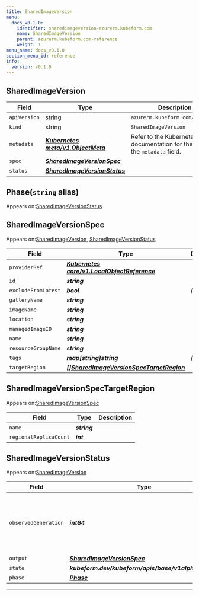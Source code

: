 ```yaml
---
title: SharedImageVersion
menu:
  docs_v0.1.0:
    identifier: sharedimageversion-azurerm.kubeform.com
    name: SharedImageVersion
    parent: azurerm.kubeform.com-reference
    weight: 1
menu_name: docs_v0.1.0
section_menu_id: reference
info:
  version: v0.1.0
---
```


## SharedImageVersion
| Field | Type | Description |
| ------ | ----- | ----------- |
| `apiVersion` | string | `azurerm.kubeform.com/v1alpha1` |
|    `kind` | string | `SharedImageVersion` |
| `metadata` | ***[Kubernetes meta/v1.ObjectMeta](https://kubernetes.io/docs/reference/generated/kubernetes-api/v1.13/#objectmeta-v1-meta)***|Refer to the Kubernetes API documentation for the fields of the `metadata` field.|
| `spec` | ***[SharedImageVersionSpec](#sharedimageversionspec)***||
| `status` | ***[SharedImageVersionStatus](#sharedimageversionstatus)***||
## Phase(`string` alias)

Appears on:[SharedImageVersionStatus](#sharedimageversionstatus)

## SharedImageVersionSpec

Appears on:[SharedImageVersion](#sharedimageversion), [SharedImageVersionStatus](#sharedimageversionstatus)

| Field | Type | Description |
| ------ | ----- | ----------- |
| `providerRef` | ***[Kubernetes core/v1.LocalObjectReference](https://kubernetes.io/docs/reference/generated/kubernetes-api/v1.13/#localobjectreference-v1-core)***||
| `id` | ***string***||
| `excludeFromLatest` | ***bool***| ***(Optional)*** |
| `galleryName` | ***string***||
| `imageName` | ***string***||
| `location` | ***string***||
| `managedImageID` | ***string***||
| `name` | ***string***||
| `resourceGroupName` | ***string***||
| `tags` | ***map[string]string***| ***(Optional)*** |
| `targetRegion` | ***[[]SharedImageVersionSpecTargetRegion](#sharedimageversionspectargetregion)***||
## SharedImageVersionSpecTargetRegion

Appears on:[SharedImageVersionSpec](#sharedimageversionspec)

| Field | Type | Description |
| ------ | ----- | ----------- |
| `name` | ***string***||
| `regionalReplicaCount` | ***int***||
## SharedImageVersionStatus

Appears on:[SharedImageVersion](#sharedimageversion)

| Field | Type | Description |
| ------ | ----- | ----------- |
| `observedGeneration` | ***int64***| ***(Optional)*** Resource generation, which is updated on mutation by the API Server.|
| `output` | ***[SharedImageVersionSpec](#sharedimageversionspec)***| ***(Optional)*** |
| `state` | ***kubeform.dev/kubeform/apis/base/v1alpha1.State***| ***(Optional)*** |
| `phase` | ***[Phase](#phase)***| ***(Optional)*** |
---
